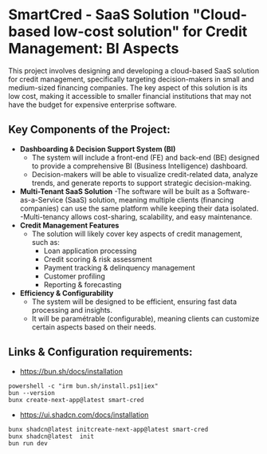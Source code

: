 # SmartCred - SaaS Solution "Cloud-based low-cost solution" for Credit Management: BI Aspects
This project involves designing and developing a cloud-based SaaS solution for credit management, specifically targeting decision-makers in small and medium-sized financing companies. The key aspect of this solution is its low cost, making it accessible to smaller financial institutions that may not have the budget for expensive enterprise software.

## Key Components of the Project:
- **Dashboarding & Decision Support System (BI)**
  - The system will include a front-end (FE) and back-end (BE) designed to provide a comprehensive BI (Business Intelligence) dashboard.
  - Decision-makers will be able to visualize credit-related data, analyze trends, and generate reports to support strategic decision-making.
- **Multi-Tenant SaaS Solution**
  -The software will be built as a Software-as-a-Service (SaaS) solution, meaning multiple clients (financing companies) can use the same platform while keeping their data isolated.
  -Multi-tenancy allows cost-sharing, scalability, and easy maintenance.
- **Credit Management Features**
  - The solution will likely cover key aspects of credit management, such as:
    - Loan application processing
    - Credit scoring & risk assessment
    - Payment tracking & delinquency management
    - Customer profiling
    - Reporting & forecasting
- **Efficiency & Configurability**
  - The system will be designed to be efficient, ensuring fast data processing and insights.
  - It will be paramétrable (configurable), meaning clients can customize certain aspects based on their needs.
 
## Links & Configuration requirements:

- https://bun.sh/docs/installation
```
powershell -c "irm bun.sh/install.ps1|iex"
bun --version
bunx create-next-app@latest smart-cred
```
- https://ui.shadcn.com/docs/installation
```
bunx shadcn@latest initcreate-next-app@latest smart-cred
bunx shadcn@latest  init
bun run dev
```






